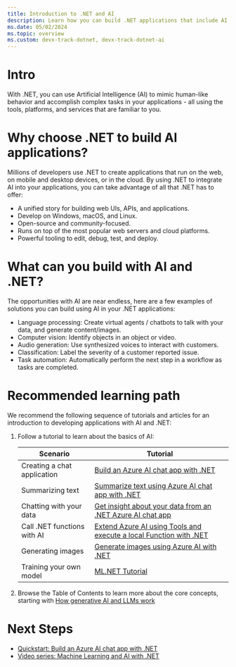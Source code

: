 ```yaml
---
title: Introduction to .NET and AI
description: Learn how you can build .NET applications that include AI features.
ms.date: 05/02/2024
ms.topic: overview
ms.custom: devx-track-dotnet, devx-track-dotnet-ai
---
```


# Intro

With .NET, you can use Artificial Intelligence (AI) to mimic human-like behavior and accomplish complex tasks in your applications - all using the tools, platforms, and services that are familiar to you.

# Why choose .NET to build AI applications?

Millions of developers use .NET to create applications that run on the web, on mobile and desktop devices, or in the cloud. By using .NET to integrate AI into your applications, you can take advantage of all that .NET has to offer:

* A unified story for building web UIs, APIs, and applications.
* Develop on Windows, macOS, and Linux.
* Open-source and community-focused.
* Runs on top of the most popular web servers and cloud platforms.
* Powerful tooling to edit, debug, test, and deploy.

# What can you build with AI and .NET?

The opportunities with AI are near endless, here are a few examples of solutions you can build using AI in your .NET applications:

* Language processing: Create virtual agents / chatbots to talk with your data, and generate content/images.
* Computer vision: Identify objects in an object or video.
* Audio generation: Use synthesized voices to interact with customers.
* Classification: Label the severity of a customer reported issue.
* Task automation: Automatically perform the next step in a workflow as tasks are completed.

# Recommended learning path

We recommend the following sequence of tutorials and articles for an introduction to developing applications with AI and .NET:

1. Follow a tutorial to learn about the basics of AI:

   |Scenario  |Tutorial  |
   |----------|----------|
   | Creating a chat application | [Build an Azure AI chat app with .NET](../quickstarts/get-started-azure-openai.md)|
   | Summarizing text | [Summarize text using Azure AI chat app with .NET](../quickstarts/quickstart-openai-summarize-text.md) |
   | Chatting with your data     | [Get insight about your data from an .NET Azure AI chat app](../quickstarts/quickstart-ai-chat-with-data.md) |
   | Call .NET functions with AI | [Extend Azure AI using Tools and execute a local Function with .NET](../quickstarts/quickstart-azure-openai-tool.md) |
   | Generating images | [Generate images using Azure AI with .NET](../quickstarts/quickstart-openai-generate-images.md) |
   | Training your own model |[ML.NET Tutorial](https://dotnet.microsoft.com/learn/ml-dotnet/get-started-tutorial/intro) |

1. Browse the Table of Contents to learn more about the core concepts, starting with [How generative AI and LLMs work](../conceptual/how-genai-and-llms-work.md)

# Next Steps

- [Quickstart: Build an Azure AI chat app with .NET](../quickstarts/get-started-azure-openai.mdt)
- [Video series: Machine Learning and AI with .NET](/shows/machine-learning-and-ai-with-dotnet-for-beginners)
